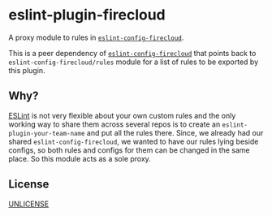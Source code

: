 # eslint-plugin-firecloud

A proxy module to rules in [`eslint-config-firecloud`](https://github.com/tobiipro/eslint-config-firecloud).

This is a peer dependency of [`eslint-config-firecloud`](https://github.com/tobiipro/eslint-config-firecloud) that
points back to `eslint-config-firecloud/rules` module for a list of rules to be exported by this plugin.


## Why?

[ESLint](https://eslint.org/) is not very flexible about your own custom rules and the only working way to share
them across several repos is to create an `eslint-plugin-your-team-name` and put all the rules there.
Since, we already had our shared `eslint-config-firecloud`, we wanted to have our rules lying beside configs,
so both rules and configs for them can be changed in the same place. So this module acts as a sole proxy.


## License

[UNLICENSE](UNLICENSE)
